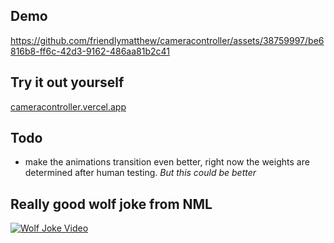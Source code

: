 ## Demo
https://github.com/friendlymatthew/cameracontroller/assets/38759997/be6816b8-ff6c-42d3-9162-486aa81b2c41


## Try it out yourself
[cameracontroller.vercel.app](https://cameracontroller.vercel.app/)




## Todo
* make the animations transition even better, right now the weights are determined after human testing. *But this could be better*




## Really good wolf joke from NML

[![Wolf Joke Video](https://img.youtube.com/vi/XSRHSIkZr58/0.jpg)](https://www.youtube.com/watch?v=XSRHSIkZr58)
